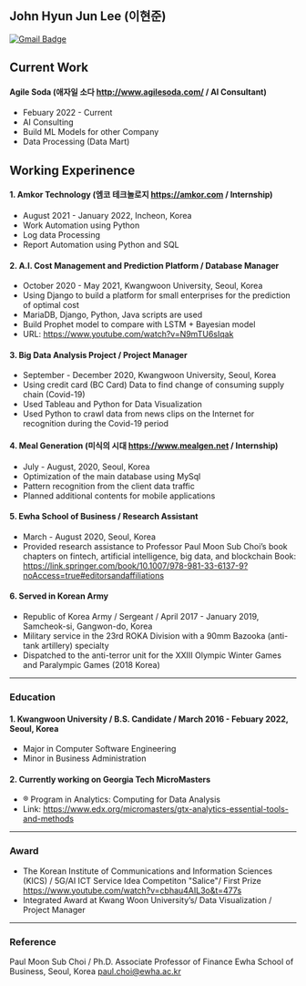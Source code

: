 ## John Hyun Jun Lee (이현준)
<a href="mailto:hyunjun960214@gmail.com"><img src="https://camo.githubusercontent.com/1570eac2abb0ee5c3b11c4bede427e452a090b6049cc539e303805a24141a153/68747470733a2f2f696d672e736869656c64732e696f2f62616467652f476d61696c2d6431343833363f7374796c653d666c61742d737175617265266c6f676f3d476d61696c266c6f676f436f6c6f723d7768697465266c696e6b3d6d61696c746f3a6a636972636c65363740676d61696c2e636f6d" alt="Gmail Badge" data-canonical-src="https://img.shields.io/badge/Gmail-d14836?style=flat-square&amp;logo=Gmail&amp;logoColor=white&amp;link=mailto:jcircle67@gmail.com" style="max-width:100%;"></a>
## Current Work
#### Agile Soda (애자일 소다 http://www.agilesoda.com/ / AI Consultant)
* Febuary 2022 - Current
* AI Consulting
* Build ML Models for other Company
* Data Processing (Data Mart)
## Working Experinence
#### 1. Amkor Technology (엠코 테크놀로지 https://amkor.com / Internship)
* August 2021 - January 2022, Incheon, Korea
* Work Automation using Python
* Log data Processing
* Report Automation using Python and SQL
#### 2. A.I. Cost Management and Prediction Platform / Database Manager
* October 2020 - May 2021, Kwangwoon University, Seoul, Korea
* Using Django to build a platform for small enterprises for the prediction of optimal cost 
* MariaDB, Django, Python, Java scripts are used
* Build Prophet model to compare with LSTM + Bayesian model
* URL: https://www.youtube.com/watch?v=N9mTU6sIqak

#### 3. Big Data Analysis Project / Project Manager
* September - December 2020, Kwangwoon University, Seoul, Korea
* Using credit card (BC Card) Data to find change of consuming supply chain (Covid-19)
* Used Tableau and Python for Data Visualization
* Used Python to crawl data from news clips on the Internet for recognition during the Covid-19 period 

#### 4. Meal Generation (미식의 시대 https://www.mealgen.net / Internship)
* July - August, 2020,  Seoul, Korea
* Optimization of the main database using MySql
* Pattern recognition from the client data traffic
* Planned additional contents for mobile applications

#### 5. Ewha School of Business / Research Assistant
* March - August 2020, Seoul, Korea
* Provided research assistance to Professor Paul Moon Sub Choi’s book chapters on fintech, artificial intelligence, big data, and blockchain 
Book: https://link.springer.com/book/10.1007/978-981-33-6137-9?noAccess=true#editorsandaffiliations
#### 6. Served in Korean Army
* Republic of Korea Army / Sergeant / April 2017 - January 2019, Samcheok-si, Gangwon-do, Korea
* Military service in the 23rd ROKA Division with a 90mm Bazooka (anti-tank artillery) specialty
* Dispatched to the anti-terror unit for the XXIII Olympic Winter Games and Paralympic Games (2018 Korea)
---------------------------------------
### Education	 
#### 1. Kwangwoon University / B.S. Candidate / March 2016 - Febuary 2022,  Seoul, Korea 
* Major in Computer Software Engineering
* Minor in Business Administration
#### 2. Currently working on Georgia Tech MicroMasters
- ® Program in Analytics: Computing for Data Analysis
- Link: https://www.edx.org/micromasters/gtx-analytics-essential-tools-and-methods
---------------------------------------
### Award
* The Korean Institute of Communications and Information Sciences (KICS) / 5G/AI ICT Service Idea Competiton "Salice"/ First Prize https://www.youtube.com/watch?v=cbhau4AIL3o&t=477s
* Integrated Award at Kwang Woon University’s/ Data Visualization / Project Manager
---------------------------------------	
### Reference	 
Paul Moon Sub Choi / Ph.D.
Associate Professor of Finance
Ewha School of Business, Seoul, Korea
paul.choi@ewha.ac.kr
				 

					

					
